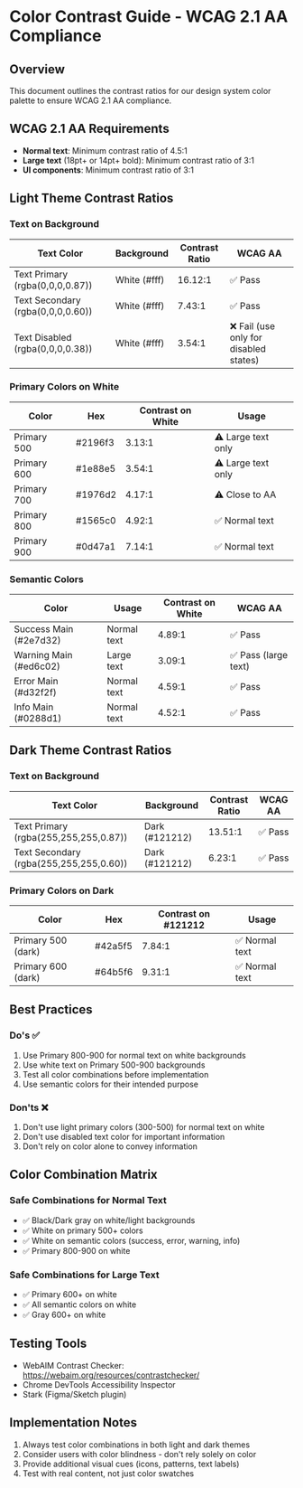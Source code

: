 # Color Contrast Guide - WCAG 2.1 AA Compliance

## Overview
This document outlines the contrast ratios for our design system color palette to ensure WCAG 2.1 AA compliance.

## WCAG 2.1 AA Requirements
- **Normal text**: Minimum contrast ratio of 4.5:1
- **Large text** (18pt+ or 14pt+ bold): Minimum contrast ratio of 3:1
- **UI components**: Minimum contrast ratio of 3:1

## Light Theme Contrast Ratios

### Text on Background
| Text Color | Background | Contrast Ratio | WCAG AA |
|------------|------------|----------------|---------|
| Text Primary (rgba(0,0,0,0.87)) | White (#fff) | 16.12:1 | ✅ Pass |
| Text Secondary (rgba(0,0,0,0.60)) | White (#fff) | 7.43:1 | ✅ Pass |
| Text Disabled (rgba(0,0,0,0.38)) | White (#fff) | 3.54:1 | ❌ Fail (use only for disabled states) |

### Primary Colors on White
| Color | Hex | Contrast on White | Usage |
|-------|-----|-------------------|--------|
| Primary 500 | #2196f3 | 3.13:1 | ⚠️ Large text only |
| Primary 600 | #1e88e5 | 3.54:1 | ⚠️ Large text only |
| Primary 700 | #1976d2 | 4.17:1 | ⚠️ Close to AA |
| Primary 800 | #1565c0 | 4.92:1 | ✅ Normal text |
| Primary 900 | #0d47a1 | 7.14:1 | ✅ Normal text |

### Semantic Colors
| Color | Usage | Contrast on White | WCAG AA |
|-------|-------|-------------------|---------|
| Success Main (#2e7d32) | Normal text | 4.89:1 | ✅ Pass |
| Warning Main (#ed6c02) | Large text | 3.09:1 | ✅ Pass (large text) |
| Error Main (#d32f2f) | Normal text | 4.59:1 | ✅ Pass |
| Info Main (#0288d1) | Normal text | 4.52:1 | ✅ Pass |

## Dark Theme Contrast Ratios

### Text on Background
| Text Color | Background | Contrast Ratio | WCAG AA |
|------------|------------|----------------|---------|
| Text Primary (rgba(255,255,255,0.87)) | Dark (#121212) | 13.51:1 | ✅ Pass |
| Text Secondary (rgba(255,255,255,0.60)) | Dark (#121212) | 6.23:1 | ✅ Pass |

### Primary Colors on Dark
| Color | Hex | Contrast on #121212 | Usage |
|-------|-----|---------------------|--------|
| Primary 500 (dark) | #42a5f5 | 7.84:1 | ✅ Normal text |
| Primary 600 (dark) | #64b5f6 | 9.31:1 | ✅ Normal text |

## Best Practices

### Do's ✅
1. Use Primary 800-900 for normal text on white backgrounds
2. Use white text on Primary 500-900 backgrounds
3. Test all color combinations before implementation
4. Use semantic colors for their intended purpose

### Don'ts ❌
1. Don't use light primary colors (300-500) for normal text on white
2. Don't use disabled text color for important information
3. Don't rely on color alone to convey information

## Color Combination Matrix

### Safe Combinations for Normal Text
- ✅ Black/Dark gray on white/light backgrounds
- ✅ White on primary 500+ colors
- ✅ White on semantic colors (success, error, warning, info)
- ✅ Primary 800-900 on white

### Safe Combinations for Large Text
- ✅ Primary 600+ on white
- ✅ All semantic colors on white
- ✅ Gray 600+ on white

## Testing Tools
- WebAIM Contrast Checker: https://webaim.org/resources/contrastchecker/
- Chrome DevTools Accessibility Inspector
- Stark (Figma/Sketch plugin)

## Implementation Notes
1. Always test color combinations in both light and dark themes
2. Consider users with color blindness - don't rely solely on color
3. Provide additional visual cues (icons, patterns, text labels)
4. Test with real content, not just color swatches
